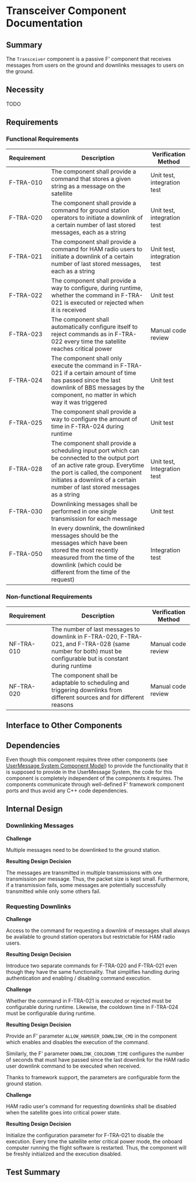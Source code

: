 # Transceiver Component Documentation
## Summary
The `Transceiver` component is a passive F' component that receives messages from users on the ground and downlinks messages to users on the ground.
## Necessity
TODO
## Requirements
### Functional Requirements
Requirement | Description | Verification Method
----------- | ----------- | -------------------
F-TRA-010 | The component shall provide a command that stores a given string as a message on the satellite | Unit test, integration test
F-TRA-020 | The component shall provide a command for ground station operators to initiate a downlink of a certain number of last stored messages, each as a string | Unit test, integration test
F-TRA-021 | The component shall provide a command for HAM radio users to initiate a downlink of a certain number of last stored messages, each as a string | Unit test, integration test
F-TRA-022 | The component shall provide a way to configure, during runtime, whether the command in F-TRA-021 is executed or rejected when it is received | Unit test
F-TRA-023 | The component shall automatically configure itself to reject commands as in F-TRA-022 every time the satellite reaches critical power | Manual code review
F-TRA-024 | The component shall only execute the command in F-TRA-021 if a certain amount of time has passed since the last downlink of BBS messages by the component, no matter in which way it was triggered | Unit test
F-TRA-025 | The component shall provide a way to configure the amount of time in F-TRA-024 during runtime | Unit test
F-TRA-028 | The component shall provide a scheduling input port which can be connected to the output port of an active rate group. Everytime the port is called, the component initiates a downlink of a certain number of last stored messages as a string | Unit test, Integration test
F-TRA-030 | Downlinking messages shall be performed in one single transmission for each message | Unit test 
F-TRA-050 | In every downlink, the downlinked messages should be the messages which have been stored the most recently measured from the time of the downlink (which could be different from the time of the request) | Integration test

### Non-functional Requirements
Requirement | Description | Verification Method
----------- | ----------- | -------------------
NF-TRA-010 | The number of last messages to downlink in F-TRA-020, F-TRA-021, and F-TRA-028 (same number for both) must be configurable but is constant during runtime | Manual code review
NF-TRA-020 | The component shall be adaptable to scheduling and triggering downlinks from different sources and for different reasons | Manual code review
## Interface to Other Components
## Dependencies
Even though this component requires three other components (see [UserMessage System Component Model](/README.md#component-model)) to provide the functionality that it is supposed to provide in the UserMessage System, the code for this component is completely independent of the components it requires. The components communicate through well-defined F' framework component ports and thus avoid any C++ code dependencies.
  

## Internal Design
### Downlinking Messages

**Challenge**

Multiple messages need to be downlinked to the ground station.

**Resulting Design Decision**

The messages are transmitted in multiple transmissions with one transmission per message. Thus, the packet size is kept small. Furthermore, if a transmission fails, some messages are potentially successfully transmitted while only some others fail.


### Requesting Downlinks
**Challenge** 

Access to the command for requesting a downlink of messages shall always be available to ground station operators but restrictable for HAM radio users.

**Resulting Design Decision**

Introduce two separate commands for F-TRA-020 and F-TRA-021 even though they have the same functionality. That simplifies handling during authentication and enabling / disabling command execution.

**Challenge**

Whether the command in F-TRA-021 is executed or rejected must be configurable during runtime. Likewise, the cooldown time in F-TRA-024 must be configurable during runtime.

**Resulting Design Decision**

Provide an F' parameter `ALLOW_HAMUSER_DOWNLINK_CMD` in the component which enables and disables the execution of the command. 

Similarly, the F' parameter `DOWNLINK_COOLDOWN_TIME` configures the number of seconds that must have passed since the last downlink for the HAM radio user downlink command to be executed when received.

Thanks to framework support, the parameters are configurable form the ground station.

**Challenge**

HAM radio user's command for requesting downlinks shall be disabled when the satellite goes into critical power state.

**Resulting Design Decision**

Initialize the configuration parameter for F-TRA-021 to disable the execution. Every time the satellite enter critical power mode, the onboard computer running the flight software is restarted. Thus, the component will be freshly initialized and the execution disabled.

## Test Summary